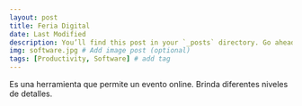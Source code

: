 ```yaml
---
layout: post
title: Feria Digital
date: Last Modified
description: You’ll find this post in your `_posts` directory. Go ahead and edit it and re-build the site to see your changes. # Add post description (optional)
img: software.jpg # Add image post (optional)
tags: [Productivity, Software] # add tag
---
```


Es una herramienta que permite un evento online. Brinda diferentes niveles de detalles.
